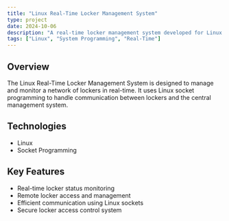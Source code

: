 ```yaml
---
title: "Linux Real-Time Locker Management System"
type: project
date: 2024-10-06
description: "A real-time locker management system developed for Linux."
tags: ["Linux", "System Programming", "Real-Time"]
---
```


## Overview
The Linux Real-Time Locker Management System is designed to manage and monitor a network of lockers in real-time. It uses Linux socket programming to handle communication between lockers and the central management system.

## Technologies
- Linux
- Socket Programming

## Key Features
- Real-time locker status monitoring
- Remote locker access and management
- Efficient communication using Linux sockets
- Secure locker access control system
